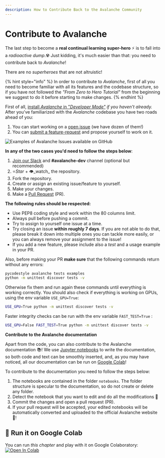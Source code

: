 ```yaml
---
description: How to Contribute Back to the Avalanche Community
---
```


# Contribute to Avalanche

The last step to become a **real continual learning super-hero** ⚡ is to fall into a _radioactive dump_.☢️ Just kidding, it's much easier than that: you need to contribute back to _Avalanche_!

There are no _superheroes_ that are not altruistic!

{% hint style="info" %}
In order to contribute to _Avalanche_, first of all you need to become familiar with all its features and the codebase structure, so if you have not followed the _"From Zero to Hero Tutorial"_ from the beginning we suggest to do it before starting to make changes.
{% endhint %}

First of all, [install _Avalanche_ in "_Developer Mode"_](https://avalanche.continualai.org/getting-started/how-to-install#developer-mode-install) _if you haven't already._ After you've familiarized with the _Avalanche_ codebase you have two roads ahead of you:

1. You can start working on a [open issue](https://avalanche.continualai.org/questions-and-issues/add-your-issue) \(we have dozen of them!\)
2. You can [submit a feature-request](https://avalanche.continualai.org/questions-and-issues/request-a-feature) and propose yourself to work on it.

![Examples of Avalanche Issues available on GitHub](../.gitbook/assets/issues.png)

**In any of the two cases you'd need to follow the steps below**:

1. [Join our Slack](https://join.slack.com/t/continualai/shared_invite/enQtNjQxNDYwMzkxNzk0LTBhYjg2MjM0YTM2OWRkNDYzOGE0ZTIzNDQ0ZGMzNDE3ZGUxNTZmNmM1YzJiYzgwMTkyZDQxYTlkMTI3NzZkNjU) and **\#avalanche-dev** channel \(optional but recommended\)
2. ⭐_Star_ + 👁️_watch_ the repository.
3. Fork the repository.
4. Create or assign an existing issue/feature to yourself.
5. Make your changes.
6. Make a [Pull Request](https://docs.github.com/en/free-pro-team@latest/github/collaborating-with-issues-and-pull-requests/about-pull-requests) \(PR\).

**The following rules should be respected:**

* Use PEP8 coding style and work within the 80 columns limit.
* Always pull before pushing a commit.
* Try to assign to yourself one issue at a time.
* Try closing an issue **within roughly 7 days**. If you are not able to do that, please break it down into multiple ones you can tackle more easily, or you can always remove your assignment to the issue!
* If you add a new feature, please include also a _test_ and a usage example in your PR.

Also, before making your PR **make sure** that the following commands return without any errors:

```bash
pycodestyle avalanche tests examples
python -m unittest discover tests -v
```

Otherwise fix them and run again these commands until everything is working correctly. You should also check if everything is working on GPUs, using the env variable `USE_GPU=True`:

```bash
USE_GPU=True python -m unittest discover tests -v
```

Faster integrity checks can be run with the env variable `FAST_TEST=True` :

```bash
USE_GPU=False FAST_TEST=True python -m unittest discover tests -v
```

**Contribute to the Avalanche documentation**

Apart from the code, you can also contribute to the Avalanche documentation 📚!  We use [Jupyter notebooks](https://jupyter.org/) to write the documentation, so both code and text can be smoothly inserted, and, as you may have noticed, all our documentation can be run on [Google Colab](https://colab.research.google.com/notebooks/intro.ipynb)! 

To contribute to the documentation you need to follow the steps below:

1. The notebooks are contained in the folder `notebooks`. The folder structure is specular to the documentation, so do not create or delete any folder. 
2. Detect the notebook that you want to edit and do all the modifications 📝 
3. Commit the changes and open a pull request (PR). 
4. If your pull request will be accepted, your edited notebooks will be automatically converted and uploaded to the official Avalanche website 🎊! 



## 🤝 Run it on Google Colab

You can run _this chapter_ and play with it on Google Colaboratory: [![Open In Colab](https://colab.research.google.com/assets/colab-badge.svg)](https://colab.research.google.com/github/ContinualAI/avalanche/blob/master/notebooks/from-zero-to-hero-tutorial/09_contribute-to-avalanche.ipynb)
